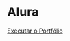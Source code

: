 # Alura

 <a href="https://biiasaants.github.io/Alura/Portfolio/index.html"> Executar o Portfólio 
 
